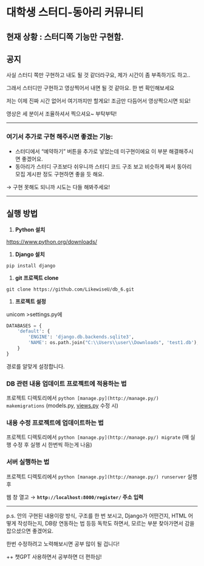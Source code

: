 # 대학생 스터디-동아리 커뮤니티

## 현재 상황 : 스터디쪽 기능만 구현함.

## 공지

사실 스터디 쪽만 구현하고 내도 될 것 같더라구요, 제가 시간이 좀 부족하기도 하고..

그래서 스터디만 구현하고 영상찍어서 내면 될 것 같아요. 한 번 확인해보세요

저는 이제 진짜 시간 없어서 여기까지만 할게요! 조금만 다듬어서 영상찍으시면 되요!

영상은 세 분이서 조율하셔서 찍으셔요~ 부탁부탁!

---

### 여기서 추가로 구현 해주시면 좋겠는 기능:

- 스터디에서 “예약하기” 버튼을 추가로 넣었는데 미구현이에요 이 부분 해결해주시면 좋겠어요.
- 동아리가 스터디 구조보다 쉬우니까 스터디 코드 구조 보고 비슷하게 짜서 동아리 모집 게시판 정도 구현하면 좋을 듯 해요.

→ 구현 못해도 되니까 시도는 다들 해봐주세요!

---

## 실행 방법

1. **Python 설치**

https://www.python.org/downloads/

1. ****Django 설치****

`pip install django`

1. **git 프로젝트 clone**

`git clone https://github.com/LikewiseU/db_6.git`

1. **프로젝트 설정**

unicom >settings.py에 

```python
DATABASES = {
    'default': {
        'ENGINE': 'django.db.backends.sqlite3',
        'NAME': os.path.join("C:\\Users\\user\\Downloads", 'test1.db'),
    }
}
```

경로를 알맞게 설정합니다.

### DB 관련 내용 업데이트 프로젝트에 적용하는 법

프로젝트 디렉토리에서 `python [manage.py](http://manage.py/) makemigrations` (models.py, [views.py](http://views.py) 수정 시)

### 내용 수정 프로젝트에 업데이트하는 법

프로젝트 디렉토리에서 `python [manage.py](http://manage.py/) migrate` (매 실행 수정 후 실행 시 한번씩 하는게 나음)

### 서버 실행하는 법

프로젝트 디렉토리에서 `python [manage.py](http://manage.py/) runserver` 실행 후

웹 창 열고 → **`http://localhost:8000/register/` 주소 입력**

---

p.s. 안의 구현된 내용이랑 방식, 구조를 한 번 보시고, Django가 어떤건지, HTML 어떻게 작성하는지, DB랑 연동하는 법 등등 독학도 하면서, 모르는 부분 찾아가면서 감을 잡으셨으면 좋겠어요. 

한번 수정하려고 노력해보시면 공부 많이 될 겁니다!

++ 챗GPT 사용하면서 공부하면 더 편하심!
